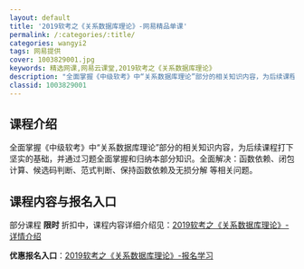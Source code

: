 ```yaml
---
layout: default
title: '2019软考之《关系数据库理论》-网易精品单课'
permalink: /:categories/:title/
categories: wangyi2
tags: 网易提供
cover: 1003829001.jpg
keywords: 精选网课,网易云课堂,2019软考之《关系数据库理论》
description: "全面掌握《中级软考》中“关系数据库理论”部分的相关知识内容，为后续课程打下坚实的基础，并通过习题全面掌握和归纳本部分知识。全面解决：函数依赖、闭包计算、候选码判断、范式判断、保持函数依赖及无"
classid: 1003829001
---
```


## 课程介绍

全面掌握《中级软考》中“关系数据库理论”部分的相关知识内容，为后续课程打下坚实的基础，并通过习题全面掌握和归纳本部分知识。全面解决：函数依赖、闭包计算、候选码判断、范式判断、保持函数依赖及无损分解 等相关问题。

## 课程内容与报名入口

部分课程 **限时** 折扣中，课程内容详细介绍见：[2019软考之《关系数据库理论》-详情介绍](https://study.163.com/course/introduction/1003829001.htm?share=1&shareId=1025206652&utm_campaign=share&utm_medium=iphoneShare&utm_source=&utm_u=1025206652)

**优惠报名入口**：[2019软考之《关系数据库理论》-报名学习](https://study.163.com/course/introduction/1003829001.htm?share=1&shareId=1025206652&utm_campaign=share&utm_medium=iphoneShare&utm_source=&utm_u=1025206652)


